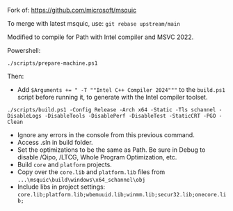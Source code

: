 Fork of: https://github.com/microsoft/msquic

To merge with latest msquic, use: `git rebase upstream/main`

Modified to compile for Path with Intel compiler and MSVC 2022.

Powershell:

`./scripts/prepare-machine.ps1`

Then:

* Add `$Arguments += " -T ""Intel C++ Compiler 2024"""` to the `build.ps1` script before running it, to generate with the Intel compiler toolset.

`./scripts/build.ps1 -Config Release -Arch x64 -Static -Tls schannel -DisableLogs -DisableTools -DisablePerf -DisableTest -StaticCRT -PGO -Clean`

* Ignore any errors in the console from this previous command.
* Access .sln in build folder.
* Set the optimizations to be the same as Path. Be sure in Debug to disable /Qipo, /LTCG, Whole Program Optimization, etc.
* Build `core` and `platform` projects.
* Copy over the `core.lib` and `platform.lib` files from `...\msquic\build\windows\x64_schannel\obj`
* Include libs in project settings: `core.lib;platform.lib;wbemuuid.lib;winmm.lib;secur32.lib;onecore.lib;`
